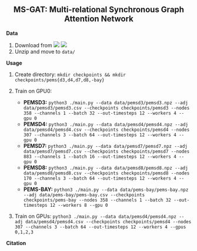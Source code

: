 <h2 align="center">MS-GAT: Multi-relational Synchronous Graph Attention Network</h2>

**Data**

1. Download from [<img src="https://img.shields.io/badge/Onedrive-0078D4?&style=flat-square&logo=Microsoft+OneDrive&logoColor=white"/>](https://1drv.ms/u/s!AufZP2YDvxUDlg5G8bGu7Ay7vzhX?e=U6Kmt4) [<img src="https://img.shields.io/badge/Google_Drive-4285F4?style=flat-square&logo=Google+Drive&logoColor=white"/>](https://drive.google.com/file/d/1oXSKwV71olfoeyt4dgoVXSdIN_S17hsL/view?usp=sharing)
2. Unzip and move to `data/`

**Usage**

1. Create directory: `mkdir checkpoints && mkdir checkpoints/pems{d3,d4,d7,d8,-bay}`
2. Train on GPU0:

    - **PEMSD3:** `python3 ./main.py --data data/pemsd3/pemsd3.npz --adj data/pemsd3/pemsd3.csv --checkpoints checkpoints/pemsd3 --nodes 358 --channels 1 --batch 32 --out-timesteps 12 --workers 4 --gpu 0`
    - **PEMSD4:** `python3 ./main.py --data data/pemsd4/pemsd4.npz --adj data/pemsd4/pemsd4.csv --checkpoints checkpoints/pemsd4 --nodes 307 --channels 3 --batch 64 --out-timesteps 12 --workers 4 --gpu 0`
    - **PEMSD7:** `python3 ./main.py --data data/pemsd7/pemsd7.npz --adj data/pemsd7/pemsd7.csv --checkpoints checkpoints/pemsd7 --nodes 883 --channels 1 --batch 16 --out-timesteps 12 --workers 4 --gpu 0`
    - **PEMSD8:** `python3 ./main.py --data data/pemsd8/pemsd8.npz --adj data/pemsd8/pemsd8.csv --checkpoints checkpoints/pemsd8 --nodes 170 --channels 3 --batch 64 --out-timesteps 12 --workers 4 --gpu 0`
    - **PEMS-BAY:** `python3 ./main.py --data data/pems-bay/pems-bay.npz --adj data/pems-bay/pems-bay.csv --checkpoints checkpoints/pems-bay --nodes 358 --channels 1 --batch 32 --out-timesteps 12 --workers 8 --gpu 0`

3. Train on GPUs: `python3 ./main.py --data data/pemsd4/pemsd4.npz --adj data/pemsd4/pemsd4.csv --checkpoints checkpoints/pemsd4 --nodes 307 --channels 3 --batch 64 --out-timesteps 12 --workers 4 --gpus 0,1,2,3`

**Citation**

